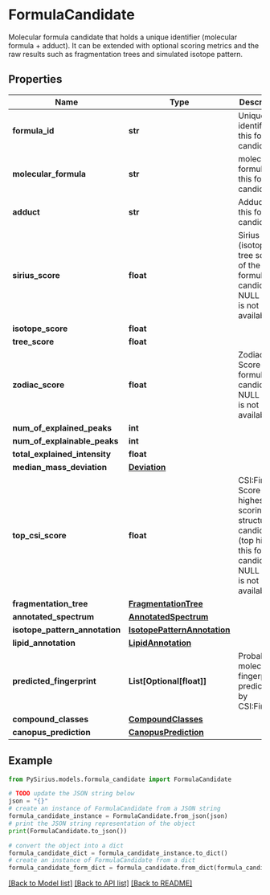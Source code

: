# FormulaCandidate

Molecular formula candidate that holds a unique identifier (molecular formula + adduct).  It can be extended with optional scoring metrics and the raw results  such as fragmentation trees and simulated isotope pattern.

## Properties

Name | Type | Description | Notes
------------ | ------------- | ------------- | -------------
**formula_id** | **str** | Unique identifier of this formula candidate | [optional] 
**molecular_formula** | **str** | molecular formula of this formula candidate | [optional] 
**adduct** | **str** | Adduct of this formula candidate | [optional] 
**sirius_score** | **float** | Sirius Score (isotope + tree score) of the formula candidate.  If NULL result is not available | [optional] 
**isotope_score** | **float** |  | [optional] 
**tree_score** | **float** |  | [optional] 
**zodiac_score** | **float** | Zodiac Score of the formula candidate.  If NULL result is not available | [optional] 
**num_of_explained_peaks** | **int** |  | [optional] 
**num_of_explainable_peaks** | **int** |  | [optional] 
**total_explained_intensity** | **float** |  | [optional] 
**median_mass_deviation** | [**Deviation**](Deviation.md) |  | [optional] 
**top_csi_score** | **float** | CSI:FingerID Score of the highest scoring structure candidate (top hit) of this formula candidate.  If NULL result is not available | [optional] 
**fragmentation_tree** | [**FragmentationTree**](FragmentationTree.md) |  | [optional] 
**annotated_spectrum** | [**AnnotatedSpectrum**](AnnotatedSpectrum.md) |  | [optional] 
**isotope_pattern_annotation** | [**IsotopePatternAnnotation**](IsotopePatternAnnotation.md) |  | [optional] 
**lipid_annotation** | [**LipidAnnotation**](LipidAnnotation.md) |  | [optional] 
**predicted_fingerprint** | **List[Optional[float]]** | Probabilistic molecular fingerprint predicted by CSI:FingerID | [optional] 
**compound_classes** | [**CompoundClasses**](CompoundClasses.md) |  | [optional] 
**canopus_prediction** | [**CanopusPrediction**](CanopusPrediction.md) |  | [optional] 

## Example

```python
from PySirius.models.formula_candidate import FormulaCandidate

# TODO update the JSON string below
json = "{}"
# create an instance of FormulaCandidate from a JSON string
formula_candidate_instance = FormulaCandidate.from_json(json)
# print the JSON string representation of the object
print(FormulaCandidate.to_json())

# convert the object into a dict
formula_candidate_dict = formula_candidate_instance.to_dict()
# create an instance of FormulaCandidate from a dict
formula_candidate_form_dict = formula_candidate.from_dict(formula_candidate_dict)
```
[[Back to Model list]](../README.md#documentation-for-models) [[Back to API list]](../README.md#documentation-for-api-endpoints) [[Back to README]](../README.md)


